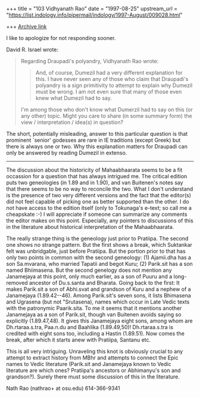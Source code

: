 +++
title = "103 Vidhyanath Rao"
date = "1997-08-25"
upstream_url = "https://list.indology.info/pipermail/indology/1997-August/009028.html"

+++
[Archive link](https://list.indology.info/pipermail/indology/1997-August/009028.html)


I like to apologize for not responding sooner.

David R. Israel <davidi at mail.wizard.net> wrote:

> Regarding Draupadi's polyandry, Vidhyanath Rao wrote:
> 
> > And, of course, Dumezil had a very different explanation for this. I
> > have never seen any of those who claim that Draupadi's polyandry is
> > a sign primitivity to attempt to explain why Dumezil must be wrong.
> > I am not even sure that many of those even knew what Dumezil had to
> > say.
> 
> I'm among those who don't know what Dumerzil had to say on this (or 
> any other) topic.  Might you care to share (in some summary form) the 
> view / interpretation / idea(s) in question?

The short, potentially misleading, answer to this particular question is
that prominent `senior' godesses are rare in IE traditions (except
Greek) but there is always one or two. Why this explanation matters for
Draupadi can only be answered by reading Dumezil in extenso.

------

The discussion about the historicity of Mahaabhaarata seems to be a fit
occassion for a question that has always intrigued me. The critical
edition puts two geneologies (in 1.89 and in 1.90), and van Buitenen's
notes say that there seems to be no way to reconcile the two. What I
don't understand is the presence of two very different versions and the
fact that the editor(s) did not feel capable of picking one as better
supported than the other. I do not have access to the edition itself
(only to Tokunaga's e-text; so call me a cheapskate :-) I will
appreciate if someone can summarize any comments the editor makes on
this point. Especially, any pointers to discussions of this in the
literature about historical interpretation of the Mahaabhaarata.

The really strange thing is the geneology just prior to Pratiipa. The
second one shows no strange pattern. But the first shows a break, which
Suktankar felt was unbridgable, just before Pratiipa. But the portion
prior to that has only two points in common with the second geneology:
(1) Ajamii.dha has a son Sa.mvarana, who married Tapatii and begot Kuru;
(2) Parik.sit has a son named Bhiimasena. But the second genelogy does
not mention any Janamejaya at this point, only much earlier, as a son of
Puuru and a long-removed ancestor of Du.s.santa and Bharata. Going back
to the first: It makes Parik.sit a son of Abhi.svat and grandson of Kuru
and a nephew of a Janamejaya (1.89.42--46). Among Parik.sit's seven
sons, it lists Bhimasena and Ugrasena (but not "Srutasena), names which
occur in Late Vedic texts with the patronymic Paarik.sita. To me it
seems that it mentions another Janamejaya as a son of Parik.sit, though
van Buitenen avoids saying so explicitly (1.89.47,48). It gives this
Janamejaya eight sons, among whom are Dh.rtaraa.s.tra, Paa.n.du and
Baahlika (1.89.49,50)! Dh.rtaraa.s.tra is credited with eight sons too,
including a Hastin (1.89.51). Now comes the break, after which it starts
anew with Pratiipa, Santanu etc.

This is all very intriguing. Unraveling this knot is obviously crucial
to any attempt to extract history from MBhr and attempts to connect the
Epic names to Vedic literature (Parik.sit and Janamejaya known to Vedic
literature are which ones? Pratiipa's ancestors or Abhimanyu's son and
grandson?). Surely there must some discussion of this in the literature.

Nath Rao (nathrao+ at osu.edu)		614-366-9341




